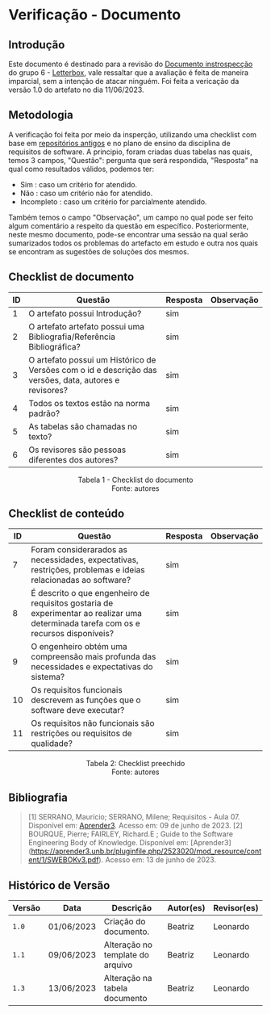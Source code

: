 # Verificação - Documento

## Introdução
Este documento é destinado para a revisão do [Documento instrospecção](https://requisitos-de-software.github.io/2023.1-Letterboxd/Elicita%C3%A7%C3%A3o/introspeccao/) do grupo 6 - [Letterbox](https://github.com/Requisitos-de-Software/2023.1-Letterboxd), vale ressaltar que a avaliação é feita de maneira imparcial, sem a intenção de atacar ninguém. Foi feita a vericação da versão 1.0 do artefato no dia 11/06/2023.

## Metodologia

A verificação foi feita por meio da insperção, utilizando uma checklist com base em [repositórios antigos](https://github.com/Requisitos-de-Software) e no plano de ensino da disciplina de requisitos de software. A principio, foram criadas duas tabelas nas quais, temos 3 campos, "Questão": pergunta que será respondida, "Resposta" na qual como resultados válidos, podemos ter: 

- Sim : caso um critério for atendido.
- Não : caso um critério não for atendido.
- Incompleto : caso um critério for parcialmente atendido.

Também temos o campo "Observação", um campo no qual pode ser feito algum comentário a respeito da questão em específico. Posteriormente, neste mesmo documento, pode-se encontrar uma sessão na qual serão sumarizados todos os problemas do artefacto em estudo e outra nos quais se encontram as sugestões de soluções dos mesmos.

## Checklist de documento
|ID|Questão|Resposta|Observação|
|--|-------|--------|----------|
|1|O artefato possui Introdução?                                                                                |    sim    |          |
|2|O artefato artefato possui uma Bibliografia/Referência Bibliográfica?                                        |    sim    |          |
|3|O artefato possui um Histórico de Versões com o id e descrição das versões, data, autores e revisores?       |    sim    |          |
|4|Todos os textos estão na norma padrão?                                                                       |    sim    |          |
|5|As tabelas são chamadas no texto?                                                                            |    sim    |          |
|6|Os revisores são pessoas diferentes dos autores?                                                             |    sim    |          |

<p align="center"> Tabela 1 - Checklist do documento <br> Fonte: autores </p>

## Checklist de conteúdo
|ID|Questão|Resposta|Observação|
|-|-------|--------|----------|
|7| Foram considerarados as necessidades, expectativas, restrições, problemas e ideias relacionadas ao software?                         |  sim   |          |
|8| É descrito o que engenheiro de requisitos gostaria de experimentar ao realizar uma determinada tarefa com os e recursos disponíveis? |  sim   |          |
|9| O engenheiro obtém uma compreensão mais profunda das necessidades e expectativas do sistema?                                         |  sim   |          |
|10| Os requisitos funcionais descrevem as funções que o software deve executar?                                                         |  sim   |          |
|11| Os requisitos não funcionais são restrições ou requisitos de qualidade?                                                             |  sim   |          |

<p align="center"> Tabela 2: Checklist preechido <br> Fonte: autores </p>


## Bibliografia
> [1] SERRANO, Maurício; SERRANO, Milene; Requisitos - Aula 07. Disponível em: [Aprender3](https://aprender3.unb.br/pluginfile.php/2523073/mod_resource/content/2/Requisitos%20-%20Aula%2007.pdf). Acesso em: 09 de junho de 2023.
> [2] BOURQUE, Pierre; FAIRLEY, Richard.E ; Guide to the Software Engineering Body of Knowledge. Disponível em: [Aprender3] (https://aprender3.unb.br/pluginfile.php/2523020/mod_resource/content/1/SWEBOKv3.pdf). Acesso em: 13 de junho de 2023.

## Histórico de Versão

| Versão | Data          | Descrição                          | Autor(es)     |  Revisor(es)       |
| ------ | ------------- | ---------------------------------- | ------------- | ------------------ |
| `1.0`  | 01/06/2023    | Criação do documento.              |  Beatriz      | Leonardo |
| `1.1`  | 09/06/2023    | Alteração no template do arquivo   |  Beatriz      | Leonardo |
| `1.3`  | 13/06/2023    | Alteração na tabela documento      |  Beatriz      | Leonardo |



